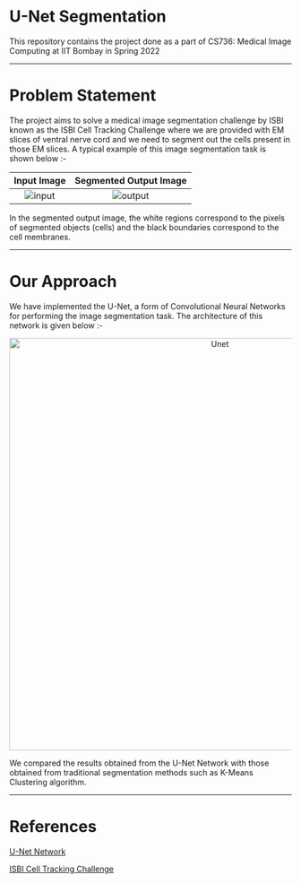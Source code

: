 # U-Net Segmentation

This repository contains the project done as a part of CS736: Medical Image Computing at IIT Bombay in Spring 2022

---

# Problem Statement

The project aims to solve a medical image segmentation challenge by ISBI known as the ISBI Cell Tracking Challenge where we are provided with EM slices of ventral nerve cord and we need to segment out the cells present in those EM slices. A typical example of this image segmentation task is shown below :-

Input Image             |  Segmented Output Image
:-------------------------:|:-------------------------:
![input](https://github.com/Adu3108/UNet-Segmentation/assets/81511060/ca538bc7-b1eb-4bde-b6cc-9e6d25555256) | ![output](https://github.com/Adu3108/UNet-Segmentation/assets/81511060/258befac-77f7-4d85-b935-5cd0d36de90d)

In the segmented output image, the white regions correspond to the pixels of segmented objects (cells) and the black boundaries correspond to the cell membranes.

---

# Our Approach

We have implemented the U-Net, a form of Convolutional Neural Networks for performing the image segmentation task. The architecture of this network is given below :- 

<p align="center">
  <img width="736" alt="Unet" src="https://github.com/Adu3108/UNet-Segmentation/assets/81511060/312ac115-71d1-4796-97b3-eaa87d55009e">
</p>

We compared the results obtained from the U-Net Network with those obtained from traditional segmentation methods such as K-Means Clustering algorithm.

---

# References

[U-Net Network](https://arxiv.org/pdf/1505.04597.pdf)

[ISBI Cell Tracking Challenge](https://imagej.net/events/isbi-2012-segmentation-challenge)
